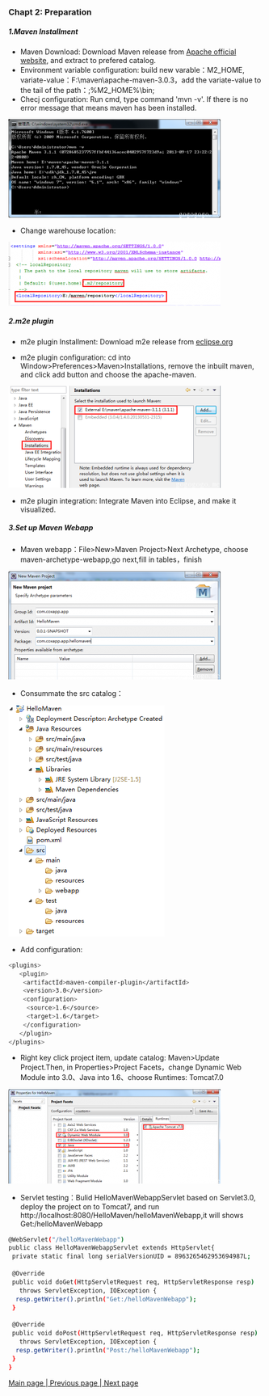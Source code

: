 ### Chapt 2: Preparation
##### 1.Maven Installment

- Maven Download: Download Maven release from <a href="http://maven.apache.org/download.cgi">Apache official website</a>, and extract to prefered catalog.
- Environment variable configuration: build new varable：M2_HOME, variate-value：F:\maven\apache-maven-3.0.3，add the variate-value to the tail of the path：;%M2_HOME%\bin;
- Checj configuration: Run cmd, type command 'mvn -v'. If there is no error message that means maven has been installed.      

![extract](/images/mavn1.png)         

- Change warehouse location:       

![location](/images/mavn2.png)       


##### 2.m2e plugin

- m2e plugin Installment: Download m2e release from <a href="http://www.eclipse.org/m2e/">eclipse.org</a>

- m2e plugin configuration: cd into Window>Preferences>Maven>Installations, remove the inbuilt maven, and click add button and choose the apache-maven.     

![m2e](/images/m2e1.png)       

- m2e plugin integration: Integrate Maven into Eclipse, and make it visualized.       

##### 3.Set up Maven Webapp

- Maven webapp：File>New>Maven Project>Next Archetype, choose maven-archetype-webapp,go next,fill in tables，finish      

 ![setup1](/images/setup1.png)           

- Consummate the src catalog：      

![setup2](/images/setup2.png)        

- Add configuration:
```sh
<plugins>
   <plugin>
    <artifactId>maven-compiler-plugin</artifactId>
    <version>3.0</version>
    <configuration>
     <source>1.6</source>
     <target>1.6</target>
    </configuration>
   </plugin>
</plugins>
```
- Right key click project item, update catalog: Maven>Update Project.Then, in Properties>Project Facets，change Dynamic Web Module into 3.0、Java into 1.6、choose Runtimes: Tomcat7.0      

![setup3](/images/setup3.png)          


- Servlet testing：Bulid HelloMavenWebappServlet based on Servlet3.0, deploy the project on to Tomcat7, and run http://localhost:8080/HelloMaven/helloMavenWebapp,it will shows Get:/helloMavenWebapp
```sh
@WebServlet("/helloMavenWebapp")
public class HelloMavenWebappServlet extends HttpServlet{
 private static final long serialVersionUID = 8963265462953694987L;
 
 @Override
 public void doGet(HttpServletRequest req, HttpServletResponse resp)
   throws ServletException, IOException {
  resp.getWriter().println("Get:/helloMavenWebapp");
 }
  
 @Override
 public void doPost(HttpServletRequest req, HttpServletResponse resp)
   throws ServletException, IOException {
  resp.getWriter().println("Post:/helloMavenWebapp");
 }
}
```             


<a href="smart-framework.md"> Main page </a> <a href="/chapter/chapter1-introduce.md">| Previous page </a> <a href="/chapter/chapter3-get-started.md">| Next page</a> 



